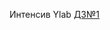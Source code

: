 Интенсив Ylab
[ДЗ№1](https://docs.google.com/spreadsheets/d/1FuZb8ruHUall_g3oByG45nOkkwIgNWU3asDn5I0QRz4/edit?usp=sharing)



